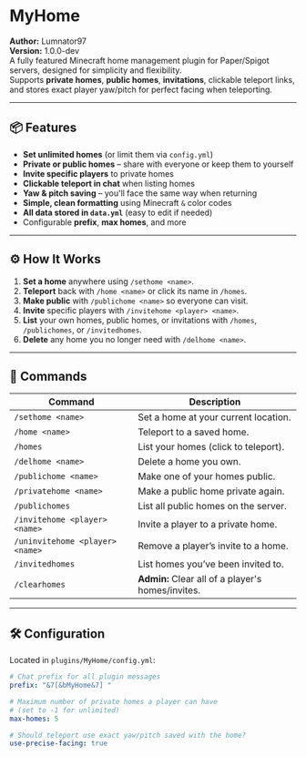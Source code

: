# MyHome

**Author:** Lumnator97  
**Version:** 1.0.0-dev  
A fully featured Minecraft home management plugin for Paper/Spigot servers, designed for simplicity and flexibility.  
Supports **private homes**, **public homes**, **invitations**, clickable teleport links, and stores exact player yaw/pitch for perfect facing when teleporting.

---

## 📦 Features

- **Set unlimited homes** (or limit them via `config.yml`)
- **Private or public homes** – share with everyone or keep them to yourself
- **Invite specific players** to private homes
- **Clickable teleport in chat** when listing homes
- **Yaw & pitch saving** – you'll face the same way when returning
- **Simple, clean formatting** using Minecraft `&` color codes
- **All data stored in `data.yml`** (easy to edit if needed)
- Configurable **prefix**, **max homes**, and more

---

## ⚙️ How It Works

1. **Set a home** anywhere using `/sethome <name>`.
2. **Teleport** back with `/home <name>` or click its name in `/homes`.
3. **Make public** with `/publichome <name>` so everyone can visit.
4. **Invite** specific players with `/invitehome <player> <name>`.
5. **List** your own homes, public homes, or invitations with `/homes`, `/publichomes`, or `/invitedhomes`.
6. **Delete** any home you no longer need with `/delhome <name>`.

---

## 📜 Commands

| Command | Description |
|---------|-------------|
| `/sethome <name>` | Set a home at your current location. |
| `/home <name>` | Teleport to a saved home. |
| `/homes` | List your homes (click to teleport). |
| `/delhome <name>` | Delete a home you own. |
| `/publichome <name>` | Make one of your homes public. |
| `/privatehome <name>` | Make a public home private again. |
| `/publichomes` | List all public homes on the server. |
| `/invitehome <player> <name>` | Invite a player to a private home. |
| `/uninvitehome <player> <name>` | Remove a player’s invite to a home. |
| `/invitedhomes` | List homes you’ve been invited to. |
| `/clearhomes` | **Admin:** Clear all of a player's homes/invites. |

---

## 🛠️ Configuration

Located in `plugins/MyHome/config.yml`:

```yaml
# Chat prefix for all plugin messages
prefix: "&7[&bMyHome&7] "

# Maximum number of private homes a player can have
# (set to -1 for unlimited)
max-homes: 5

# Should teleport use exact yaw/pitch saved with the home?
use-precise-facing: true
